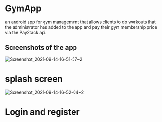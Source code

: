 # GymApp
an android app for gym management that allows clients to do workouts that the administrator has added to the app and pay their gym membership price via the PayStack api.

## Screenshots of the app
![Screenshot_2021-09-14-16-51-57~2](https://user-images.githubusercontent.com/38086894/133303339-914bf86b-fbff-4e49-93ce-cebe1aba9a12.png)
# splash screen



![Screenshot_2021-09-14-16-52-04~2](https://user-images.githubusercontent.com/38086894/133303618-f4f315d7-8807-4a17-87eb-d81ee8a1b0ef.png)
# Login and register 

